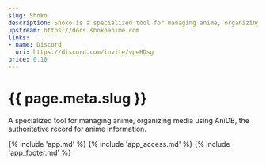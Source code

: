 ```yaml
---
slug: Shoko
description: Shoko is a specialized tool for managing anime, organizing media using AniDB, the authoritative record for anime information
upstream: https://docs.shokoanime.com
links:
- name: Discord
  uri: https://discord.com/invite/vpeHDsg
price: 0.10
---
```


# {{ page.meta.slug }}

A specialized tool for managing anime, organizing media using AniDB, the authoritative record for anime information.

{% include 'app.md' %}
{% include 'app_access.md' %}
{% include 'app_footer.md' %}